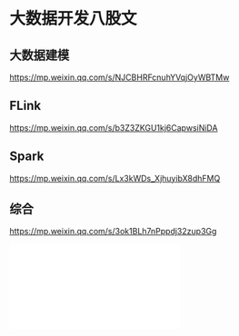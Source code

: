 # 大数据开发八股文


## 大数据建模

https://mp.weixin.qq.com/s/NJCBHRFcnuhYVqjOyWBTMw


## FLink

https://mp.weixin.qq.com/s/b3Z3ZKGU1kj6CapwsiNiDA

## Spark

https://mp.weixin.qq.com/s/Lx3kWDs_XjhuyibX8dhFMQ



## 综合

https://mp.weixin.qq.com/s/3ok1BLh7nPppdj32zup3Gg

![](resources/pdf/五分钟学大数据-2023最新最强大数据面试宝典.pdf)
